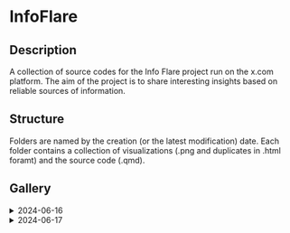 # InfoFlare

## Description

A collection of source codes for the Info Flare project run on the x.com platform. The aim of the project is to share interesting insights based on reliable sources of information.

## Structure

Folders are named by the creation (or the latest modification) date. Each folder contains a collection of visualizations (.png and duplicates in .html foramt) and the source code (.qmd).

## Gallery

<details>

<summary>2024-06-16</summary>

<img src="2024-06-16/subregion-1.png"/> <img src="2024-06-16/subregion-highlight-1.png"/> <img src="2024-06-16/subregions-countries-highlight-2.png"/> <img src="2024-06-16/yoy-subregion-1.png"/> <img src="2024-06-16/yoy-subregion-2.png"/>

</details>

<details>

<summary>2024-06-17</summary>

<img src="2024-06-17/yoy-top20.png"/>

</details>
